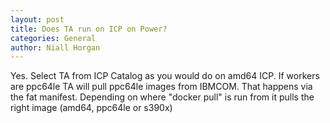```yaml
---
layout: post
title: Does TA run on ICP on Power? 
categories: General
author: Niall Horgan
---
```

Yes. Select TA from ICP Catalog as you would do on amd64 ICP.
If workers are ppc64le TA will pull ppc64le images from IBMCOM. That happens via the  fat manifest. Depending on where "docker pull" is run from it pulls the right image (amd64, ppc64le or s390x)
